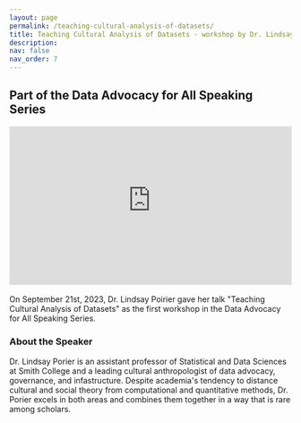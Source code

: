 ```yaml
---
layout: page
permalink: /teaching-cultural-analysis-of-datasets/
title: Teaching Cultural Analysis of Datasets - workshop by Dr. Lindsay Poirier
description: 
nav: false
nav_order: 7
---
```


<link rel="stylesheet" href="https://cdn.jsdelivr.net/npm/@shoelace-style/shoelace@2.5.2/cdn/themes/light.css" />
<script type="module" src="https://cdn.jsdelivr.net/npm/@shoelace-style/shoelace@2.5.2/cdn/shoelace.js" ></script>

## Part of the Data Advocacy for All Speaking Series 
<div style="max-width: 1280px"><div style="position: relative; padding-bottom: 56.25%; height: 0; overflow: hidden;"><iframe src="https://o365coloradoedu-my.sharepoint.com/personal/tawh3581_colorado_edu/_layouts/15/embed.aspx?UniqueId=e975f08f-f05f-4245-8656-b8e411553488&embed=%7B%22hvm%22%3Atrue%2C%22ust%22%3Atrue%7D&referrer=StreamWebApp&referrerScenario=EmbedDialog.Create" width="1280" height="720" frameborder="0" scrolling="no" allowfullscreen title="Teaching Cultural Analysis of Datasets" style="border:none; position: absolute; top: 0; left: 0; right: 0; bottom: 0; height: 100%; max-width: 100%;"></iframe></div></div>
<br>
On September 21st, 2023, Dr. Lindsay Poirier gave her talk "Teaching Cultural Analysis of Datasets" as the first workshop in the Data Advocacy for All Speaking Series.

### About the Speaker

Dr. Lindsay Porier is an assistant professor of Statistical and Data Sciences at Smith College and a leading cultural anthropologist of data advocacy, governance, and infastructure. Despite academia's tendency to distance cultural and social theory from computational and quantitative methods, Dr. Porier excels in both areas and combines them together in a way that is rare among scholars.
